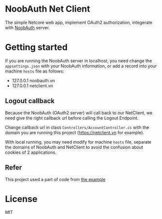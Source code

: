 ﻿# NoobAuth Net Client

The simple Netcore web app, implement OAuth2 authorization, integerate with [NoobAuth](https://github.com/chenhuang511/noob-oauth) server.

# Getting started

If you are running the NoobAuth server in localhost, you need change the ```appsettings.json``` with your NoobAuth information, or add a record into your machine ```hosts``` file as follows:

* 127.0.0.1 noobauth.vn
* 127.0.0.1 netclient.vn

## Logout callback

Because the NoobAuth (OAuth2 server) will call back to our NetClient, we need give the right callback url before calling the Logout Endpoint.

Change callback url in class ```Controllers/AccountController.cs``` with the domain you are running this project (https://netclient.vn for example).

With local running, you may need modify for machine ```hosts``` file, separate the domains of NoobAuth and NetClient to avoid the confusion about cookies of 2 applications.

## Refer

This project used a part of code from [the example](https://github.com/oktadev/okta-aspnet-oauth2-starter-example)

# License

MIT